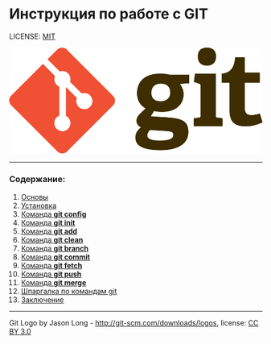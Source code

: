 # Инструкция по работе с GIT

LICENSE: [MIT](./license.md)

![git-logo](./assets/git-logo.png)

---------

### Содержание:

1. [Основы](./articles/basics.md)
2. [Установка](./articles/installation.md)
3. [Команда __git config__](./articles/git_config.md)
4. [Команда __git init__](./articles/git_init.md)
5. [Команда __git add__](./articles/git_add.md)
6. [Команда __git clean__](./articles/git_clean.md)
7. [Команда __git branch__](./articles/git_branch.md)
8. [Команда __git commit__](./articles/git_commit.md)
9. [Команда __git fetch__](./articles/git_fetch.md)
10. [Команда __git push__](./articles/git_push.md)
11. [Команда __git merge__](./articles/git_merge.md)
12. [Шпаргалка по командам git](./articles/notes.md)
13. [Заключение](./articles/resume.md)

---------

Git Logo by Jason Long - http://git-scm.com/downloads/logos,
license: [CC BY 3.0](https://creativecommons.org/licenses/by/3.0/)
